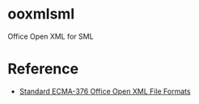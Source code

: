 # ooxmlsml
Office Open XML for SML

# Reference

 - [Standard ECMA-376 Office Open XML File Formats](http://www.ecma-international.org/publications/standards/Ecma-376.htm)
